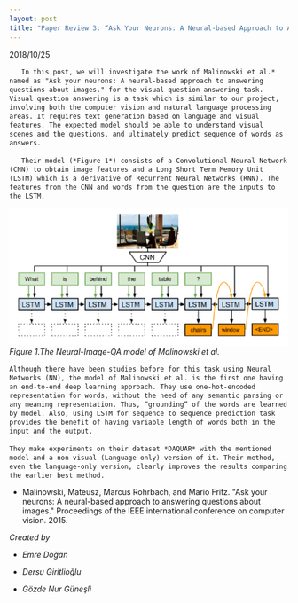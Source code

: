 ```yaml
---
layout: post
title: "Paper Review 3: “Ask Your Neurons: A Neural-based Approach to Answering Questions about Images"
---
```

2018/10/25


       In this post, we will investigate the work of Malinowski et al.* named as "Ask your neurons: A neural-based approach to answering questions about images." for the visual question answering task. Visual question answering is a task which is similar to our project, involving both the computer vision and natural language processing areas. It requires text generation based on language and visual features. The expected model should be able to understand visual scenes and the questions, and ultimately predict sequence of words as answers. 

       Their model (*Figure 1*) consists of a Convolutional Neural Network (CNN) to obtain image features and a Long Short Term Memory Unit (LSTM) which is a derivative of Recurrent Neural Networks (RNN). The features from the CNN and words from the question are the inputs to the LSTM. 

![asd](./../images/review-3.png)
*Figure 1.The Neural-Image-QA model of Malinowski et al.*

	Although there have been studies before for this task using Neural Networks (NN), the model of Malinowski et al. is the first one having an end-to-end deep learning approach. They use one-hot-encoded representation for words, without the need of any semantic parsing or any meaning representation. Thus, “grounding” of the words are learned by model. Also, using LSTM for sequence to sequence prediction task provides the benefit of having variable length of words both in the input and the output. 
	
	They make experiments on their dataset *DAQUAR* with the mentioned model and a non-visual (Language-only) version of it. Their method, even the language-only version, clearly improves the results comparing the earlier best method.

       

* Malinowski, Mateusz, Marcus Rohrbach, and Mario Fritz. "Ask your neurons: A neural-based approach to answering questions about images." Proceedings of the IEEE international conference on computer vision. 2015.

          
*Created by*

- *Emre Doğan*

- *Dersu Giritlioğlu*

- *Gözde Nur Güneşli*


